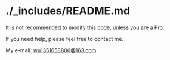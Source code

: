 # ./_includes/README.md

It is not recommended to modify this code, unless you are a Pro.

If you need help, please feel free to contact me.

My e-mail: wu1351658806@163.com

